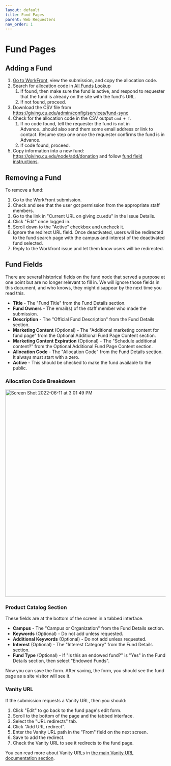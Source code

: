 ```yaml
---
layout: default
title: Fund Pages
parent: Web Requesters
nav_order: 1
---
```


# Fund Pages

## Adding a Fund

1. [Go to WorkFront](https://universityofcolorado.my.workfront.com/requests/content-dashboard__5cc1f24e003cc55938884ff5fdbf4220), 
  view the submission, and copy the allocation code.
2. Search for allocation code in [All Funds Lookup](https://giving.cu.edu/all-funds-lookup?status=All&field_fund_active_value=All&field_fund_allocation_code_value=&combine=)
     1. If found, then make sure the fund is active, and respond to requester that the fund is already on the site 
        with the fund's URL.
     2. If not found, proceed.
4. Download the CSV file from https://giving.cu.edu/admin/config/services/fund-sync
5. Check for the allocation code in the CSV output `cmd + f`.
   1. If no code found, tell the requester the fund is not in Advance...should also send them some email address or 
      link to contact. Resume step one once the requester confirms the fund is in Advance.
   1. If code found, proceed.
6. Copy information into a new fund: https://giving.cu.edu/node/add/donation and follow [fund field instructions](#fund-fields).

## Removing a Fund

To remove a fund:

1. Go to the WorkFront submission.
2. Check and see that the user got permission from the appropriate staff members.
3. Go to the link in "Current URL on giving.cu.edu" in the Issue Details.
4. Click "Edit" once logged in.
5. Scroll down to the "Active" checkbox and uncheck it.
6. Ignore the redirect URL field. Once deactivated, users will be redirected to the fund search page with the campus 
   and interest of the deactivated fund selected.
7. Reply to the Workfront issue and let them know users will be redirected.

## Fund Fields

There are several historical fields on the fund node that served a purpose at one point but are no longer relevant 
to fill in. We will ignore those fields in this document, and who knows, they might disappear by the next time you 
read this.

- **Title** - The "Fund Title" from the Fund Details section.
- **Fund Owners** - The email(s) of the staff member who made the submission.
- **Description** - The "Official Fund Description" from the Fund Details section. 
- **Marketing Content** (Optional) - The "Additional marketing content for fund page" from the Optional Additional 
  Fund Page Content section. 
- **Marketing Content Expiration** (Optional) - The "Schedule additional content?" from the Optional Additional Fund 
  Page Content section.
- **Allocation Code** - The "Allocation Code" from the Fund Details section. It always must start with a zero.
- **Active** - This should be checked to make the fund available to the public.

### Allocation Code Breakdown

<img width="651" alt="Screen Shot 2022-06-11 at 3 01 49 PM" src="https://user-images.githubusercontent.com/3640707/173201519-7104e8e4-69b6-4488-8462-9a615f263f09.png">

### Product Catalog Section

These fields are at the bottom of the screen in a tabbed interface.

- **Campus** - The "Campus or Organization" from the Fund Details section.
- **Keywords** (Optional) - Do not add unless requested.
- **Additional Keywords** (Optional) - Do not add unless requested.
- **Interest** (Optional) - The "Interest Category" from the Fund Details section. 
- **Fund Type** (Optional) - If "Is this an endowed fund?" is "Yes" in the Fund Details section, then select 
  "Endowed Funds".

Now you can save the form. After saving, the form, you should see the fund page as a site visitor will see it.

### Vanity URL

If the submission requests a Vanity URL, then you should:

1. Click "Edit" to go back to the fund page's edit form.
2. Scroll to the bottom of the page and the tabbed interface.
3. Select the "URL redirects" tab.
4. Click "Add URL redirect".
5. Enter the Vanity URL path in the "From" field on the next screen.
6. Save to add the redirect.
7. Check the Vanity URL to see it redirects to the fund page.

You can read more about Vanity URLs in [the main Vanity URL documentation section](vanity-urls.md).
